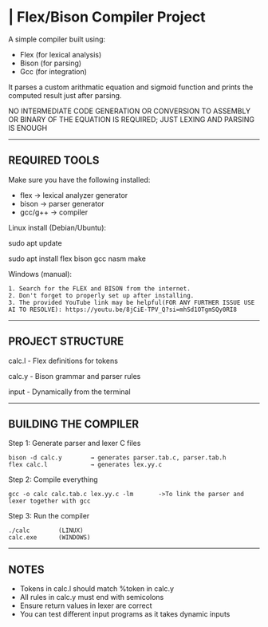 |
                Flex/Bison Compiler Project
=
A simple compiler built using:
- Flex (for lexical analysis)
- Bison (for parsing)
- Gcc (for integration)

It parses a custom arithmatic equation and sigmoid function and prints the computed result just after parsing.

NO INTERMEDIATE CODE GENERATION OR CONVERSION TO ASSEMBLY OR BINARY OF THE EQUATION IS REQUIRED; JUST LEXING AND PARSING IS ENOUGH

------------------------------------------------------------
REQUIRED TOOLS
------------------------------------------------------------
Make sure you have the following installed:

- flex         → lexical analyzer generator
- bison        → parser generator
- gcc/g++      → compiler

Linux install (Debian/Ubuntu):

  sudo apt update
  
  sudo apt install flex bison gcc nasm make

Windows (manual):

    1. Search for the FLEX and BISON from the internet.    
    2. Don't forget to properly set up after installing.
    3. The provided YouTube link may be helpful(FOR ANY FURTHER ISSUE USE AI TO RESOLVE): https://youtu.be/8jCiE-TPV_Q?si=mhSd1OTgmSQy0RI8
    
------------------------------------------------------------
PROJECT STRUCTURE
------------------------------------------------------------

calc.l         - Flex definitions for tokens

calc.y        - Bison grammar and parser rules

input           - Dynamically from the terminal

------------------------------------------------------------
BUILDING THE COMPILER
------------------------------------------------------------

Step 1: Generate parser and lexer C files

    bison -d calc.y        → generates parser.tab.c, parser.tab.h
    flex calc.l            → generates lex.yy.c

Step 2: Compile everything

    gcc -o calc calc.tab.c lex.yy.c -lm       ->To link the parser and lexer together with gcc

Step 3: Run the compiler

    ./calc        (LINUX)
    calc.exe      (WINDOWS)

------------------------------------------------------------
NOTES
------------------------------------------------------------

- Tokens in calc.l should match %token in calc.y
- All rules in calc.y must end with semicolons
- Ensure return values in lexer are correct
- You can test different input programs as it takes dynamic inputs
